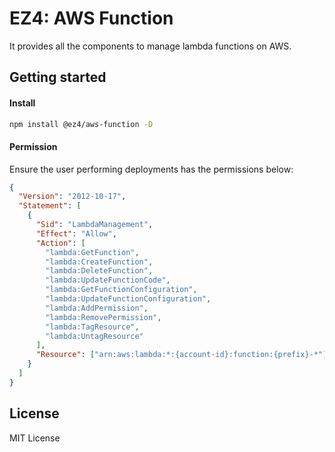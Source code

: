 # EZ4: AWS Function

It provides all the components to manage lambda functions on AWS.

## Getting started

#### Install

```sh
npm install @ez4/aws-function -D
```

#### Permission

Ensure the user performing deployments has the permissions below:

```json
{
  "Version": "2012-10-17",
  "Statement": [
    {
      "Sid": "LambdaManagement",
      "Effect": "Allow",
      "Action": [
        "lambda:GetFunction",
        "lambda:CreateFunction",
        "lambda:DeleteFunction",
        "lambda:UpdateFunctionCode",
        "lambda:GetFunctionConfiguration",
        "lambda:UpdateFunctionConfiguration",
        "lambda:AddPermission",
        "lambda:RemovePermission",
        "lambda:TagResource",
        "lambda:UntagResource"
      ],
      "Resource": ["arn:aws:lambda:*:{account-id}:function:{prefix}-*"]
    }
  ]
}
```

## License

MIT License

